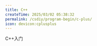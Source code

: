 ```yaml
---
title: C++
createTime: 2025/03/02 05:38:32
permalink: /csdiy/program-begin/c-plus/
icon: devicon:cplusplus
---
```


C++入门